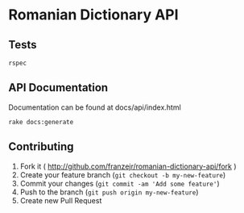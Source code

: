 # Romanian Dictionary API

## Tests
```
rspec
```

## API Documentation

Documentation can be found at docs/api/index.html

```
rake docs:generate
```

## Contributing

1. Fork it ( http://github.com/franzejr/romanian-dictionary-api/fork )
2. Create your feature branch (`git checkout -b my-new-feature`)
3. Commit your changes (`git commit -am 'Add some feature'`)
4. Push to the branch (`git push origin my-new-feature`)
5. Create new Pull Request
